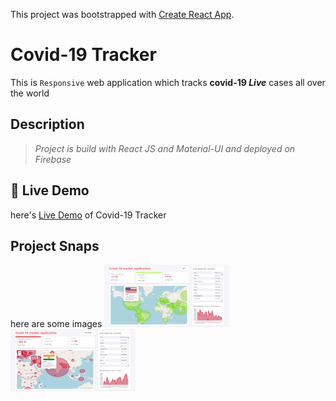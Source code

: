 This project was bootstrapped with [Create React App](https://github.com/facebook/create-react-app).
# Covid-19 Tracker
This is `Responsive` web application which tracks **covid-19 _Live_** cases all over the world 

## Description
>*Project is build with React JS and Material-UI and deployed on Firebase*

## :dizzy: Live Demo
here's [Live Demo](https://covid-19-tracker-30ce0.web.app/) of Covid-19 Tracker

## Project Snaps
here are some images 
<img src="images/screencapture-covid-19-tracker-30ce0-web-app-2020-10-19-22_26_42.png" height ="100px" width ="200px"/>
<img src="images/screencapture-covid-19-tracker-30ce0-web-app-2020-10-19-22_12_48.png" height ="100px" width ="200px"/>

